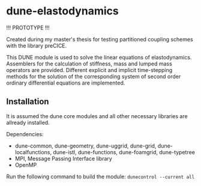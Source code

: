 # dune-elastodynamics
!!! PROTOTYPE !!!

Created during my master's thesis for testing partitioned coupling schemes with
the library preCICE.

This DUNE module is used to solve the linear equations of elastodynamics.
Assemblers for the calculation of stiffness, mass and lumped mass operators are provided.
Different explicit and implicit time-stepping methods for the solution of the corresponding
system of second order ordinary differential equations are implemented. 

## Installation

It is assumed the dune core modules and all other necessary libraries are allready installed.

Dependencies:

* dune-common, dune-geometry, dune-uggrid, dune-grid, dune-localfunctions, dune-istl, dune-functions, dune-foamgrid, dune-typetree
* MPI, Message Passing Interface library
* OpenMP

Run the following command to build the module:
`dunecontrol --current all`
